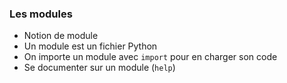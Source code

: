 ### Les modules

* Notion de module
* Un module est un fichier Python
* On importe un module avec `import` pour en charger son code
* Se documenter sur un module (`help`)
